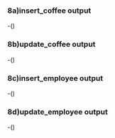 ### 8a)insert_coffee output
  -()
### 8b)update_coffee output
  -()
### 8c)insert_employee output
  -()
### 8d)update_employee output
  -()

